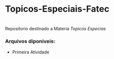 # Topicos-Especiais-Fatec<h1>
  
 Repositorio destinado a Materia *Topicos Especias*
 
 ### Arquivos diponiveis:
 * Primeira Atividade
